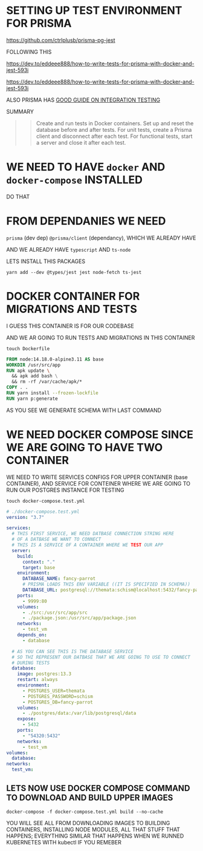 # SETTING UP TEST ENVIRONMENT FOR PRISMA

<https://github.com/ctrlplusb/prisma-pg-jest>

FOLLOWING THIS

<https://dev.to/eddeee888/how-to-write-tests-for-prisma-with-docker-and-jest-593i>

<https://dev.to/eddeee888/how-to-write-tests-for-prisma-with-docker-and-jest-593i>

ALSO PRISMA HAS [GOOD GUIDE ON INTEGRATION TESTING](https://www.prisma.io/docs/guides/testing/integration-testing)

SUMMARY

>> Create and run tests in Docker containers.
>> Set up and reset the database before and after tests.
>> For unit tests, create a Prisma client and disconnect after each test.
>> For functional tests, start a server and close it after each test.

# WE NEED TO HAVE `docker` AND `docker-compose` INSTALLED

DO THAT

# FROM DEPENDANIES WE NEED

`prisma` (dev dep) `@prisma/client` (dependancy), WHICH WE ALREADY HAVE

AND WE ALREADY HAVE `typescript` AND `ts-node`

LETS INSTALL THIS PACKAGES

`yarn add --dev @types/jest jest node-fetch ts-jest`

# DOCKER CONTAINER FOR MIGRATIONS AND TESTS

I GUESS THIS CONTAINER IS FOR OUR CODEBASE

AND WE AR GOING TO RUN TESTS AND MIGRATIONS IN THIS CONTAINER

```
touch Dockerfile
```

```dockerfile
FROM node:14.18.0-alpine3.11 AS base
WORKDIR /usr/src/app
RUN apk update \ 
  && apk add bash \
  && rm -rf /var/cache/apk/*
COPY . . 
RUN yarn install --frozen-lockfile
RUN yarn p:generate
```

AS YOU SEE WE GENERATE SCHEMA WITH LAST COMMAND

# WE NEED DOCKER COMPOSE SINCE WE ARE GOING TO HAVE TWO CONTAINER

WE NEED TO WRITE SERVICES CONFIGS FOR UPPER CONTAINER (base CONTAINER), AND SERVICE FOR CONTEINER WHERE WE ARE GOING TO RUN OUR POSTGRES INSTANCE FOR TESTING

```
touch docker-compose.test.yml
```

```yml
# ./docker-compose.test.yml
version: "3.7"

services:
  # THIS FIRST SERVICE, WE NEED DATBASE CONNECTION STRING HERE
  # OF A DATBASE WE WANT TO CONNECT
  # THIS IS A SERVICE OF A CONTAINER WHERE WE TEST OUR APP
  server:
    build:
      context: "."
      target: base
    environment:
      DATABASE_NAME: fancy-parrot
      # PRISMA LOADS THIS ENV VARIABLE ((IT IS SPECIFIED IN SCHEMA))
      DATABASE_URL: postgresql://themata:schism@localhost:5432/fancy-parrot
    ports:
      - 9999:80
    volumes:
      - ./src:/usr/src/app/src
      - ./package.json:/usr/src/app/package.json
    networks:
      - test_vm
    depends_on:
      - database

  # AS YOU CAN SEE THIS IS THE DATABASE SERVICE
  # SO THI REPRESENT OUR DATBASE THAT WE ARE GOING TO USE TO CONNECT
  # DURING TESTS
  database:
    image: postgres:13.3
    restart: always
    environment:
      - POSTGRES_USER=themata
      - POSTGRES_PASSWORD=schism
      - POSTGRES_DB=fancy-parrot
    volumes:
      - ./postgres/data:/var/lib/postgresql/data
    expose:
      - 5432
    ports:
      - "54320:5432"
    networks:
      - test_vm
volumes:
  database:
networks:
  test_vm:
```

## LETS NOW USE DOCKER COMPOSE COMMAND TO DOWNLOAD AND BUILD UPPER IMAGES

```
docker-compose -f docker-compose.test.yml build --no-cache
```

YOU WILL SEE ALL FROM DOWNLOADING IMAGES TO BUILDING CONTAINERS, INSTALLING NODE MODULES, ALL THAT STUFF THAT HAPPENS; EVERYTHING SIMILAR THAT HAPPENS WHEN WE RUNNED KUBERNETES WITH kubectl IF YOU REMEBER


<!-- ## STYLING

USING TAILWIND TOGETHER WITH EMOTION (**TWIN MACRO BY ben-rogerson**)

twin.macro with emotion (explained)

<https://github.com/ben-rogerson/twin.examples/tree/master/next-emotion>


typescript emotion example (very nice, has more stuff) (maybe is missing something but it is a good starter to build upon):

<https://github.com/ben-rogerson/twin.examples/tree/master/next-emotion-typescript>

**THESE ARE THE DOCS FOR TWIN MACRO**

<https://github.com/ben-rogerson/twin.macro/tree/master/docs>

**MUST READ**: (UNDER RESOURCS)

<https://github.com/ben-rogerson/twin.macro#resources>

MOST IMPORTAT THING (AT LEAST FOR ME): USE `css={[tw``]}` FOR DYNAMIC STYLES, AND USE `tw=""` OTHERVISE

## ANIMATIONS AND TRANSITIONS

FRAMER MOTION (SOMETIMES I DON'T LIKE HOW IT WORKS BECAUSE IT TENDS TO RANDOMLY SETS display PROPERTY) (IF YOU ARE ANIMATING SIZES)

## COLOR MODE

next-themes

# STATE MANGEMENT

xstate @xstate/react

# AUTHENTICATION

next-auth

# DATABASES

PRODUCTION: `PostgreSQL 13.3` ON `Supabase`

DEVELOPMENT: `PostgreSQL 13.3` SPINNED UP WITH DOCKER

ORM: Prisma

Redis 5.0.8:

PRODUCTION: `Upstash`

DEVELOPMENT: `Another Docker Container`

# EXPIRATION SERVICE, MAYBE ALSO, "SPECIAL CART SERVICE"

USING `BullMQ`


 -->

 <!-- 

## IDEAS

`WE SHOULD BUILD ECHO API (LIKE A STREAMING SERVER BUT MANUAL)`

WE SHOULD PUT CART IN A DETABSE, INSTEAD OF LOCAL STORAGE (BECAUSE IF WE USE THIS SERVER SIDE WE CAN EXPIRE CART, WE CAN DESTROY CART OBJECT)

MAYBE CART SHOULD BE KEPT IN REDIS, AND EXPIRE AFTER 3 HOURS IF LEFT TO BE STALE

WE NEED A STEP TO CHECK IF MAYBE SOMEONE BOUGHT SOMETHING AND STUFF IN CART IS MISSING (WHEN THAT HAPPENS USER SHOULD BE GIVEN THE INFO THAT "SOMEONE BOUGHT PRODUCT AS HE WAS FILLING CART", HE SHOULDN'T HAV ANY OPTIONS TO DO, JUST INFO AND WE LOWER HIS PRODUCT COUNT, OR IF THERE IS NONE WE REMOVE THE PRODUCT)
(LOW COUNT PRODUCTS SHOULD BE MARKED AS `HOT` OR WE SHOULD HAVE INFO: "HURRY UP, ONLY 10 LEFT IN STOCK") 

ORDER MARKED AS EXPIRED

CHECKING STOCK

CHECKING STOCK EVERY TIME USERS ADD TO CART

WHEN SEEDING YOU SHOULD SHOW ONE PRODUCT NOT IN STOCK AND THEN ONE PRODUCT IN STOCK AND SO ON AND SO ON (FOR EASIER DEVELOPMENT)


ADD TWO SCRIPTS FOR STARTING DEV DATBASES

AND OTHER FOR KILLING DATBASES, BECAUSE WE CAN KILL CONTAINER BY NAME, NOT JUST BY HIS ID 

FOR IMAGE UPLOAD USE CLOUDINARY


IMPLEMENT FAVORITE PRODUCTS OR WISHLIST 


 -->
